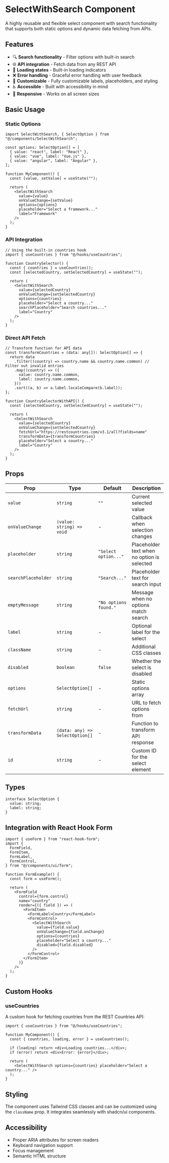 # SelectWithSearch Component

A highly reusable and flexible select component with search functionality that supports both static options and dynamic data fetching from APIs.

## Features

- 🔍 **Search functionality** - Filter options with built-in search
- 🌐 **API integration** - Fetch data from any REST API
- 🔄 **Loading states** - Built-in loading indicators
- ❌ **Error handling** - Graceful error handling with user feedback
- 🎨 **Customizable** - Fully customizable labels, placeholders, and styling
- ♿ **Accessible** - Built with accessibility in mind
- 📱 **Responsive** - Works on all screen sizes

## Basic Usage

### Static Options

```tsx
import SelectWithSearch, { SelectOption } from "@/components/SelectWithSearch";

const options: SelectOption[] = [
  { value: "react", label: "React" },
  { value: "vue", label: "Vue.js" },
  { value: "angular", label: "Angular" },
];

function MyComponent() {
  const [value, setValue] = useState("");

  return (
    <SelectWithSearch
      value={value}
      onValueChange={setValue}
      options={options}
      placeholder="Select a framework..."
      label="Framework"
    />
  );
}
```

### API Integration

```tsx
// Using the built-in countries hook
import { useCountries } from "@/hooks/useCountries";

function CountrySelector() {
  const { countries } = useCountries();
  const [selectedCountry, setSelectedCountry] = useState("");

  return (
    <SelectWithSearch
      value={selectedCountry}
      onValueChange={setSelectedCountry}
      options={countries}
      placeholder="Select a country..."
      searchPlaceholder="Search countries..."
      label="Country"
    />
  );
}
```

### Direct API Fetch

```tsx
// Transform function for API data
const transformCountries = (data: any[]): SelectOption[] => {
  return data
    .filter((country) => country.name && country.name.common) // Filter out invalid entries
    .map((country) => ({
      value: country.name.common,
      label: country.name.common,
    }))
    .sort((a, b) => a.label.localeCompare(b.label));
};

function CountrySelectorWithAPI() {
  const [selectedCountry, setSelectedCountry] = useState("");

  return (
    <SelectWithSearch
      value={selectedCountry}
      onValueChange={setSelectedCountry}
      fetchUrl="https://restcountries.com/v3.1/all?fields=name"
      transformData={transformCountries}
      placeholder="Select a country..."
      label="Country"
    />
  );
}
```

## Props

| Prop                | Type                            | Default               | Description                                 |
| ------------------- | ------------------------------- | --------------------- | ------------------------------------------- |
| `value`             | `string`                        | `""`                  | Current selected value                      |
| `onValueChange`     | `(value: string) => void`       | -                     | Callback when selection changes             |
| `placeholder`       | `string`                        | `"Select option..."`  | Placeholder text when no option is selected |
| `searchPlaceholder` | `string`                        | `"Search..."`         | Placeholder text for search input           |
| `emptyMessage`      | `string`                        | `"No options found."` | Message when no options match search        |
| `label`             | `string`                        | -                     | Optional label for the select               |
| `className`         | `string`                        | -                     | Additional CSS classes                      |
| `disabled`          | `boolean`                       | `false`               | Whether the select is disabled              |
| `options`           | `SelectOption[]`                | -                     | Static options array                        |
| `fetchUrl`          | `string`                        | -                     | URL to fetch options from                   |
| `transformData`     | `(data: any) => SelectOption[]` | -                     | Function to transform API response          |
| `id`                | `string`                        | -                     | Custom ID for the select element            |

## Types

```tsx
interface SelectOption {
  value: string;
  label: string;
}
```

## Integration with React Hook Form

```tsx
import { useForm } from "react-hook-form";
import {
  FormField,
  FormItem,
  FormLabel,
  FormControl,
} from "@/components/ui/form";

function FormExample() {
  const form = useForm();

  return (
    <FormField
      control={form.control}
      name="country"
      render={({ field }) => (
        <FormItem>
          <FormLabel>Country</FormLabel>
          <FormControl>
            <SelectWithSearch
              value={field.value}
              onValueChange={field.onChange}
              options={countries}
              placeholder="Select a country..."
              disabled={field.disabled}
            />
          </FormControl>
        </FormItem>
      )}
    />
  );
}
```

## Custom Hooks

### useCountries

A custom hook for fetching countries from the REST Countries API:

```tsx
import { useCountries } from "@/hooks/useCountries";

function MyComponent() {
  const { countries, loading, error } = useCountries();

  if (loading) return <div>Loading countries...</div>;
  if (error) return <div>Error: {error}</div>;

  return (
    <SelectWithSearch options={countries} placeholder="Select a country..." />
  );
}
```

## Styling

The component uses Tailwind CSS classes and can be customized using the `className` prop. It integrates seamlessly with shadcn/ui components.

## Accessibility

- Proper ARIA attributes for screen readers
- Keyboard navigation support
- Focus management
- Semantic HTML structure
